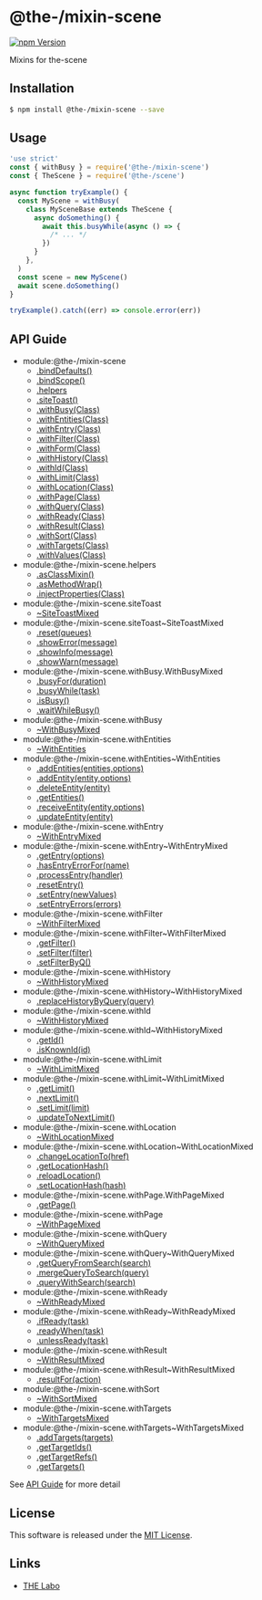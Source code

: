 @the-/mixin-scene
==========

<!---
This file is generated by @the-/templates. Do not update manually.
--->

<!-- Badge Start -->
<a name="badges"></a>

[![npm Version][bd_npm_shield_url]][bd_npm_url]

[bd_repo_url]: https://github.com/the-labo/the
[bd_npm_url]: http://www.npmjs.org/package/@the-/mixin-scene
[bd_npm_shield_url]: http://img.shields.io/npm/v/@the-/mixin-scene.svg?style=flat

<!-- Badge End -->


<!-- Description Start -->
<a name="description"></a>

Mixins for the-scene

<!-- Description End -->


<!-- Overview Start -->
<a name="overview"></a>




<!-- Overview End -->


<!-- Sections Start -->
<a name="sections"></a>

<!-- Section from "doc/readme/01.Installation.md.hbs" Start -->

<a name="section-doc-readme-01-installation-md"></a>

Installation
-----

```bash
$ npm install @the-/mixin-scene --save
```


<!-- Section from "doc/readme/01.Installation.md.hbs" End -->

<!-- Section from "doc/readme/02.Usage.md.hbs" Start -->

<a name="section-doc-readme-02-usage-md"></a>

Usage
---------

```javascript
'use strict'
const { withBusy } = require('@the-/mixin-scene')
const { TheScene } = require('@the-/scene')

async function tryExample() {
  const MyScene = withBusy(
    class MySceneBase extends TheScene {
      async doSomething() {
        await this.busyWhile(async () => {
          /* ... */
        })
      }
    },
  )
  const scene = new MyScene()
  await scene.doSomething()
}

tryExample().catch((err) => console.error(err))

```


<!-- Section from "doc/readme/02.Usage.md.hbs" End -->


<!-- Sections Start -->

<a name="api"></a>

## API Guide


- module:@the-/mixin-scene
  - [.bindDefaults()](./doc/api/api.md#module_@the-/mixin-scene.bindDefaults)
  - [.bindScope()](./doc/api/api.md#module_@the-/mixin-scene.bindScope)
  - [.helpers](./doc/api/api.md#module_@the-/mixin-scene.helpers)
  - [.siteToast()](./doc/api/api.md#module_@the-/mixin-scene.siteToast)
  - [.withBusy(Class)](./doc/api/api.md#module_@the-/mixin-scene.withBusy)
  - [.withEntities(Class)](./doc/api/api.md#module_@the-/mixin-scene.withEntities)
  - [.withEntry(Class)](./doc/api/api.md#module_@the-/mixin-scene.withEntry)
  - [.withFilter(Class)](./doc/api/api.md#module_@the-/mixin-scene.withFilter)
  - [.withForm(Class)](./doc/api/api.md#module_@the-/mixin-scene.withForm)
  - [.withHistory(Class)](./doc/api/api.md#module_@the-/mixin-scene.withHistory)
  - [.withId(Class)](./doc/api/api.md#module_@the-/mixin-scene.withId)
  - [.withLimit(Class)](./doc/api/api.md#module_@the-/mixin-scene.withLimit)
  - [.withLocation(Class)](./doc/api/api.md#module_@the-/mixin-scene.withLocation)
  - [.withPage(Class)](./doc/api/api.md#module_@the-/mixin-scene.withPage)
  - [.withQuery(Class)](./doc/api/api.md#module_@the-/mixin-scene.withQuery)
  - [.withReady(Class)](./doc/api/api.md#module_@the-/mixin-scene.withReady)
  - [.withResult(Class)](./doc/api/api.md#module_@the-/mixin-scene.withResult)
  - [.withSort(Class)](./doc/api/api.md#module_@the-/mixin-scene.withSort)
  - [.withTargets(Class)](./doc/api/api.md#module_@the-/mixin-scene.withTargets)
  - [.withValues(Class)](./doc/api/api.md#module_@the-/mixin-scene.withValues)
- module:@the-/mixin-scene.helpers
  - [.asClassMixin()](./doc/api/api.md#module_@the-/mixin-scene.helpers.asClassMixin)
  - [.asMethodWrap()](./doc/api/api.md#module_@the-/mixin-scene.helpers.asMethodWrap)
  - [.injectProperties(Class)](./doc/api/api.md#module_@the-/mixin-scene.helpers.injectProperties)
- module:@the-/mixin-scene.siteToast
  - [~SiteToastMixed](./doc/api/api.md#module_@the-/mixin-scene.siteToast~SiteToastMixed)
- module:@the-/mixin-scene.siteToast~SiteToastMixed
  - [.reset(queues)](./doc/api/api.md#module_@the-/mixin-scene.siteToast~SiteToastMixed.reset)
  - [.showError(message)](./doc/api/api.md#module_@the-/mixin-scene.siteToast~SiteToastMixed.showError)
  - [.showInfo(message)](./doc/api/api.md#module_@the-/mixin-scene.siteToast~SiteToastMixed.showInfo)
  - [.showWarn(message)](./doc/api/api.md#module_@the-/mixin-scene.siteToast~SiteToastMixed.showWarn)
- module:@the-/mixin-scene.withBusy.WithBusyMixed
  - [.busyFor(duration)](./doc/api/api.md#module_@the-/mixin-scene.withBusy.WithBusyMixed.busyFor)
  - [.busyWhile(task)](./doc/api/api.md#module_@the-/mixin-scene.withBusy.WithBusyMixed.busyWhile)
  - [.isBusy()](./doc/api/api.md#module_@the-/mixin-scene.withBusy.WithBusyMixed.isBusy)
  - [.waitWhileBusy()](./doc/api/api.md#module_@the-/mixin-scene.withBusy.WithBusyMixed.waitWhileBusy)
- module:@the-/mixin-scene.withBusy
  - [~WithBusyMixed](./doc/api/api.md#module_@the-/mixin-scene.withBusy~WithBusyMixed)
- module:@the-/mixin-scene.withEntities
  - [~WithEntities](./doc/api/api.md#module_@the-/mixin-scene.withEntities~WithEntities)
- module:@the-/mixin-scene.withEntities~WithEntities
  - [.addEntities(entities,options)](./doc/api/api.md#module_@the-/mixin-scene.withEntities~WithEntities.addEntities)
  - [.addEntity(entity,options)](./doc/api/api.md#module_@the-/mixin-scene.withEntities~WithEntities.addEntity)
  - [.deleteEntity(entity)](./doc/api/api.md#module_@the-/mixin-scene.withEntities~WithEntities.deleteEntity)
  - [.getEntities()](./doc/api/api.md#module_@the-/mixin-scene.withEntities~WithEntities.getEntities)
  - [.receiveEntity(entity,options)](./doc/api/api.md#module_@the-/mixin-scene.withEntities~WithEntities.receiveEntity)
  - [.updateEntity(entity)](./doc/api/api.md#module_@the-/mixin-scene.withEntities~WithEntities.updateEntity)
- module:@the-/mixin-scene.withEntry
  - [~WithEntryMixed](./doc/api/api.md#module_@the-/mixin-scene.withEntry~WithEntryMixed)
- module:@the-/mixin-scene.withEntry~WithEntryMixed
  - [.getEntry(options)](./doc/api/api.md#module_@the-/mixin-scene.withEntry~WithEntryMixed.getEntry)
  - [.hasEntryErrorFor(name)](./doc/api/api.md#module_@the-/mixin-scene.withEntry~WithEntryMixed.hasEntryErrorFor)
  - [.processEntry(handler)](./doc/api/api.md#module_@the-/mixin-scene.withEntry~WithEntryMixed.processEntry)
  - [.resetEntry()](./doc/api/api.md#module_@the-/mixin-scene.withEntry~WithEntryMixed.resetEntry)
  - [.setEntry(newValues)](./doc/api/api.md#module_@the-/mixin-scene.withEntry~WithEntryMixed.setEntry)
  - [.setEntryErrors(errors)](./doc/api/api.md#module_@the-/mixin-scene.withEntry~WithEntryMixed.setEntryErrors)
- module:@the-/mixin-scene.withFilter
  - [~WithFilterMixed](./doc/api/api.md#module_@the-/mixin-scene.withFilter~WithFilterMixed)
- module:@the-/mixin-scene.withFilter~WithFilterMixed
  - [.getFilter()](./doc/api/api.md#module_@the-/mixin-scene.withFilter~WithFilterMixed.getFilter)
  - [.setFilter(filter)](./doc/api/api.md#module_@the-/mixin-scene.withFilter~WithFilterMixed.setFilter)
  - [.setFilterByQ()](./doc/api/api.md#module_@the-/mixin-scene.withFilter~WithFilterMixed.setFilterByQ)
- module:@the-/mixin-scene.withHistory
  - [~WithHistoryMixed](./doc/api/api.md#module_@the-/mixin-scene.withHistory~WithHistoryMixed)
- module:@the-/mixin-scene.withHistory~WithHistoryMixed
  - [.replaceHistoryByQuery(query)](./doc/api/api.md#module_@the-/mixin-scene.withHistory~WithHistoryMixed.replaceHistoryByQuery)
- module:@the-/mixin-scene.withId
  - [~WithHistoryMixed](./doc/api/api.md#module_@the-/mixin-scene.withId~WithHistoryMixed)
- module:@the-/mixin-scene.withId~WithHistoryMixed
  - [.getId()](./doc/api/api.md#module_@the-/mixin-scene.withId~WithHistoryMixed.getId)
  - [.isKnownId(id)](./doc/api/api.md#module_@the-/mixin-scene.withId~WithHistoryMixed.isKnownId)
- module:@the-/mixin-scene.withLimit
  - [~WithLimitMixed](./doc/api/api.md#module_@the-/mixin-scene.withLimit~WithLimitMixed)
- module:@the-/mixin-scene.withLimit~WithLimitMixed
  - [.getLimit()](./doc/api/api.md#module_@the-/mixin-scene.withLimit~WithLimitMixed.getLimit)
  - [.nextLimit()](./doc/api/api.md#module_@the-/mixin-scene.withLimit~WithLimitMixed.nextLimit)
  - [.setLimit(limit)](./doc/api/api.md#module_@the-/mixin-scene.withLimit~WithLimitMixed.setLimit)
  - [.updateToNextLimit()](./doc/api/api.md#module_@the-/mixin-scene.withLimit~WithLimitMixed.updateToNextLimit)
- module:@the-/mixin-scene.withLocation
  - [~WithLocationMixed](./doc/api/api.md#module_@the-/mixin-scene.withLocation~WithLocationMixed)
- module:@the-/mixin-scene.withLocation~WithLocationMixed
  - [.changeLocationTo(href)](./doc/api/api.md#module_@the-/mixin-scene.withLocation~WithLocationMixed.changeLocationTo)
  - [.getLocationHash()](./doc/api/api.md#module_@the-/mixin-scene.withLocation~WithLocationMixed.getLocationHash)
  - [.reloadLocation()](./doc/api/api.md#module_@the-/mixin-scene.withLocation~WithLocationMixed.reloadLocation)
  - [.setLocationHash(hash)](./doc/api/api.md#module_@the-/mixin-scene.withLocation~WithLocationMixed.setLocationHash)
- module:@the-/mixin-scene.withPage.WithPageMixed
  - [.getPage()](./doc/api/api.md#module_@the-/mixin-scene.withPage.WithPageMixed.getPage)
- module:@the-/mixin-scene.withPage
  - [~WithPageMixed](./doc/api/api.md#module_@the-/mixin-scene.withPage~WithPageMixed)
- module:@the-/mixin-scene.withQuery
  - [~WithQueryMixed](./doc/api/api.md#module_@the-/mixin-scene.withQuery~WithQueryMixed)
- module:@the-/mixin-scene.withQuery~WithQueryMixed
  - [.getQueryFromSearch(search)](./doc/api/api.md#module_@the-/mixin-scene.withQuery~WithQueryMixed.getQueryFromSearch)
  - [.mergeQueryToSearch(query)](./doc/api/api.md#module_@the-/mixin-scene.withQuery~WithQueryMixed.mergeQueryToSearch)
  - [.queryWithSearch(search)](./doc/api/api.md#module_@the-/mixin-scene.withQuery~WithQueryMixed.queryWithSearch)
- module:@the-/mixin-scene.withReady
  - [~WithReadyMixed](./doc/api/api.md#module_@the-/mixin-scene.withReady~WithReadyMixed)
- module:@the-/mixin-scene.withReady~WithReadyMixed
  - [.ifReady(task)](./doc/api/api.md#module_@the-/mixin-scene.withReady~WithReadyMixed.ifReady)
  - [.readyWhen(task)](./doc/api/api.md#module_@the-/mixin-scene.withReady~WithReadyMixed.readyWhen)
  - [.unlessReady(task)](./doc/api/api.md#module_@the-/mixin-scene.withReady~WithReadyMixed.unlessReady)
- module:@the-/mixin-scene.withResult
  - [~WithResultMixed](./doc/api/api.md#module_@the-/mixin-scene.withResult~WithResultMixed)
- module:@the-/mixin-scene.withResult~WithResultMixed
  - [.resultFor(action)](./doc/api/api.md#module_@the-/mixin-scene.withResult~WithResultMixed.resultFor)
- module:@the-/mixin-scene.withSort
  - [~WithSortMixed](./doc/api/api.md#module_@the-/mixin-scene.withSort~WithSortMixed)
- module:@the-/mixin-scene.withTargets
  - [~WithTargetsMixed](./doc/api/api.md#module_@the-/mixin-scene.withTargets~WithTargetsMixed)
- module:@the-/mixin-scene.withTargets~WithTargetsMixed
  - [.addTargets(targets)](./doc/api/api.md#module_@the-/mixin-scene.withTargets~WithTargetsMixed.addTargets)
  - [.getTargetIds()](./doc/api/api.md#module_@the-/mixin-scene.withTargets~WithTargetsMixed.getTargetIds)
  - [.getTargetRefs()](./doc/api/api.md#module_@the-/mixin-scene.withTargets~WithTargetsMixed.getTargetRefs)
  - [.getTargets()](./doc/api/api.md#module_@the-/mixin-scene.withTargets~WithTargetsMixed.getTargets)

See [API Guide](./doc/api/api.md) for more detail


<!-- LICENSE Start -->
<a name="license"></a>

License
-------
This software is released under the [MIT License](https://github.com/the-labo/the/blob/master/LICENSE).

<!-- LICENSE End -->


<!-- Links Start -->
<a name="links"></a>

Links
------

+ [THE Labo][the_labo_url]

[the_labo_url]: https://github.com/the-labo

<!-- Links End -->
